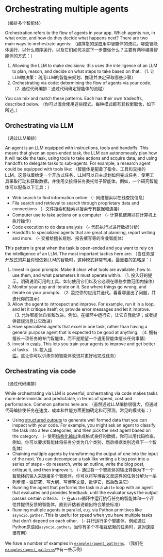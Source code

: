 # Orchestrating multiple agents
（编排多个智能体）

Orchestration refers to the flow of agents in your app. Which agents run, in what order, and how do they decide what happens next? There are two main ways to orchestrate agents:
（编排指的是应用中智能体的流程。哪些智能体运行、以什么顺序运行，以及它们如何决定下一步要做什么？主要有两种编排智能体的方式：）

1. Allowing the LLM to make decisions: this uses the intelligence of an LLM to plan, reason, and decide on what steps to take based on that.
（1. 让LLM做决策：利用LLM的智能来规划、推理并决定采取哪些步骤）
2. Orchestrating via code: determining the flow of agents via your code.
（2. 通过代码编排：通过代码确定智能体的流程）

You can mix and match these patterns. Each has their own tradeoffs, described below.
（你可以混合使用这些模式。每种模式都有其权衡取舍，如下所述。）

## Orchestrating via LLM
（通过LLM编排）

An agent is an LLM equipped with instructions, tools and handoffs. This means that given an open-ended task, the LLM can autonomously plan how it will tackle the task, using tools to take actions and acquire data, and using handoffs to delegate tasks to sub-agents. For example, a research agent could be equipped with tools like:
（智能体是配备了指令、工具和交接的LLM。这意味着给定一个开放式任务，LLM可以自主规划如何完成任务，使用工具采取行动和获取数据，并使用交接将任务委托给子智能体。例如，一个研究智能体可以配备以下工具：）

-   Web search to find information online
（- 网络搜索以在线查找信息）
-   File search and retrieval to search through proprietary data and connections
（- 文件搜索和检索以搜索专有数据和连接）
-   Computer use to take actions on a computer
（- 计算机使用以在计算机上执行操作）
-   Code execution to do data analysis
（- 代码执行以进行数据分析）
-   Handoffs to specialized agents that are great at planning, report writing and more.
（- 交接给擅长规划、报告撰写等的专业智能体）

This pattern is great when the task is open-ended and you want to rely on the intelligence of an LLM. The most important tactics here are:
（当任务是开放式的并且你想依赖LLM的智能时，这种模式非常有用。最重要的策略是：）

1. Invest in good prompts. Make it clear what tools are available, how to use them, and what parameters it must operate within.
（1. 投入好的提示。明确说明可用的工具、如何使用它们以及它必须在哪些参数范围内操作）
2. Monitor your app and iterate on it. See where things go wrong, and iterate on your prompts.
（2. 监控你的应用并迭代。看看哪里出了问题，并迭代你的提示）
3. Allow the agent to introspect and improve. For example, run it in a loop, and let it critique itself; or, provide error messages and let it improve.
（3. 允许智能体自省和改进。例如，在循环中运行它，让它自我批评；或者提供错误消息让它改进）
4. Have specialized agents that excel in one task, rather than having a general purpose agent that is expected to be good at anything.
（4. 拥有擅长一项任务的专门智能体，而不是期望一个通用智能体擅长任何事情）
5. Invest in [evals](https://platform.openai.com/docs/guides/evals). This lets you train your agents to improve and get better at tasks.
（5. 投入[评估](https://platform.openai.com/docs/guides/evals)。这让你可以训练你的智能体改进并更好地完成任务）

## Orchestrating via code
（通过代码编排）

While orchestrating via LLM is powerful, orchestrating via code makes tasks more deterministic and predictable, in terms of speed, cost and performance. Common patterns here are:
（虽然通过LLM编排很强大，但通过代码编排使任务在速度、成本和性能方面更加确定和可预测。常见的模式有：）

-   Using [structured outputs](https://platform.openai.com/docs/guides/structured-outputs) to generate well formed data that you can inspect with your code. For example, you might ask an agent to classify the task into a few categories, and then pick the next agent based on the category.
（- 使用[结构化输出](https://platform.openai.com/docs/guides/structured-outputs)生成格式良好的数据，你可以用代码检查。例如，你可以要求智能体将任务分类为几个类别，然后根据类别选择下一个智能体）
-   Chaining multiple agents by transforming the output of one into the input of the next. You can decompose a task like writing a blog post into a series of steps - do research, write an outline, write the blog post, critique it, and then improve it.
（- 通过将一个智能体的输出转换为下一个智能体的输入来链接多个智能体。你可以将写博客文章这样的任务分解为一系列步骤 - 做研究、写大纲、写博客文章、批评它，然后改进它）
-   Running the agent that performs the task in a `while` loop with an agent that evaluates and provides feedback, until the evaluator says the output passes certain criteria.
（- 在`while`循环中运行执行任务的智能体和一个评估并提供反馈的智能体，直到评估者说输出符合某些标准）
-   Running multiple agents in parallel, e.g. via Python primitives like `asyncio.gather`. This is useful for speed when you have multiple tasks that don't depend on each other.
（- 并行运行多个智能体，例如通过Python原语如`asyncio.gather`。当你有多个不相互依赖的任务时，这对速度很有用）

We have a number of examples in [`examples/agent_patterns`](https://github.com/openai/openai-agents-python/tree/main/examples/agent_patterns).
（我们在[`examples/agent_patterns`](https://github.com/openai/openai-agents-python/tree/main/examples/agent_patterns)中有一些示例）
